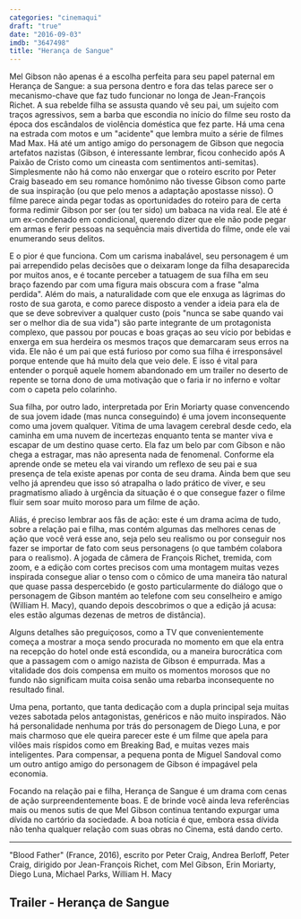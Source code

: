 ```yaml
---
categories: "cinemaqui"
draft: "true"
date: "2016-09-03"
imdb: "3647498"
title: "Herança de Sangue"
---
```

Mel Gibson não apenas é a escolha perfeita para seu papel paternal em Herança de Sangue: a sua persona dentro e fora das telas parece ser o mecanismo-chave que faz tudo funcionar no longa de Jean-François Richet. A sua rebelde filha se assusta quando vê seu pai, um sujeito com traços agressivos, sem a barba que escondia no início do filme seu rosto da época dos escândalos de violência doméstica que fez parte. Há uma cena na estrada com motos e um "acidente" que lembra muito a série de filmes Mad Max. Há até um antigo amigo do personagem de Gibson que negocia artefatos nazistas (Gibson, é interessante lembrar, ficou conhecido após A Paixão de Cristo como um cineasta com sentimentos anti-semitas). Simplesmente não há como não enxergar que o roteiro escrito por Peter Craig baseado em seu romance homônimo não tivesse Gibson como parte de sua inspiração (ou que pelo menos a adaptação apostasse nisso). O filme parece ainda pegar todas as oportunidades do roteiro para de certa forma redimir Gibson por ser (ou ter sido) um babaca na vida real. Ele até é um ex-condenado em condicional, querendo dizer que ele não pode pegar em armas e ferir pessoas na sequência mais divertida do filme, onde ele vai enumerando seus delitos.

E o pior é que funciona. Com um carisma inabalável, seu personagem é um pai arrependido pelas decisões que o deixaram longe da filha desaparecida por muitos anos, e é tocante perceber a tatuagem de sua filha em seu braço fazendo par com uma figura mais obscura com a frase "alma perdida". Além do mais, a naturalidade com que ele enxuga as lágrimas do rosto de sua garota, e como parece disposto a vender a ideia para ela de que se deve sobreviver a qualquer custo (pois "nunca se sabe quando vai ser o melhor dia de sua vida") são parte integrante de um protagonista complexo, que passou por poucas e boas graças ao seu vício por bebidas e enxerga em sua herdeira os mesmos traços que demarcaram seus erros na vida. Ele não é um pai que está furioso por como sua filha é irresponsável porque entende que há muito dela que veio dele. E isso é vital para entender o porquê aquele homem abandonado em um trailer no deserto de repente se torna dono de uma motivação que o faria ir no inferno e voltar com o capeta pelo colarinho.

Sua filha, por outro lado, interpretada por Erin Moriarty quase convencendo de sua jovem idade (mas nunca conseguindo) é uma jovem inconsequente como uma jovem qualquer. Vítima de uma lavagem cerebral desde cedo, ela caminha em uma nuvem de incertezas enquanto tenta se manter viva e escapar de um destino quase certo. Ela faz um belo par com Gibson e não chega a estragar, mas não apresenta nada de fenomenal. Conforme ela aprende onde se meteu ela vai virando um reflexo de seu pai e sua presença de tela existe apenas por conta de seu drama. Ainda bem que seu velho já aprendeu que isso só atrapalha o lado prático de viver, e seu pragmatismo aliado à urgência da situação é o que consegue fazer o filme fluir sem soar muito moroso para um filme de ação.

Aliás, é preciso lembrar aos fãs de ação: este é um drama acima de tudo, sobre a relação pai e filha, mas contém algumas das melhores cenas de ação que você verá esse ano, seja pelo seu realismo ou por conseguir nos fazer se importar de fato com seus personagens (o que também colabora para o realismo). A jogada de câmera de François Richet, tremida, com zoom, e a edição com cortes precisos com uma montagem muitas vezes inspirada consegue aliar o tenso com o cômico de uma maneira tão natural que quase passa despercebido (e gosto particularmente do diálogo que o personagem de Gibson mantém ao telefone com seu conselheiro e amigo (William H. Macy), quando depois descobrimos o que a edição já acusa: eles estão algumas dezenas de metros de distância).

Alguns detalhes são preguiçosos, como a TV que convenientemente começa a mostrar a moça sendo procurada no momento em que ela entra na recepção do hotel onde está escondida, ou a maneira burocrática com que a passagem com o amigo nazista de Gibson é empurrada. Mas a vitalidade dos dois compensa em muito os momentos morosos que no fundo não significam muita coisa senão uma rebarba inconsequente no resultado final.

Uma pena, portanto, que tanta dedicação com a dupla principal seja muitas vezes sabotada pelos antagonistas, genéricos e não muito inspirados. Não há personalidade nenhuma por trás do personagem de Diego Luna, e por mais charmoso que ele queira parecer este é um filme que apela para vilões mais ríspidos como em Breaking Bad, e muitas vezes mais inteligentes. Para compensar, a pequena ponta de Miguel Sandoval como um outro antigo amigo do personagem de Gibson é impagável pela economia.

Focando na relação pai e filha, Herança de Sangue é um drama com cenas de ação surpreendentemente boas. E de brinde você ainda leva referências mais ou menos sutis de que Mel Gibson continua tentando expurgar uma dívida no cartório da sociedade. A boa notícia é que, embora essa dívida não tenha qualquer relação com suas obras no Cinema, está dando certo.

<hr>"Blood Father" (France, 2016), escrito por Peter Craig, Andrea Berloff, Peter Craig, dirigido por Jean-François Richet, com Mel Gibson, Erin Moriarty, Diego Luna, Michael Parks, William H. Macy

<h2>Trailer - Herança de Sangue<h2>
